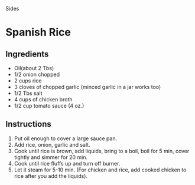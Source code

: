 Sides

# Spanish Rice

## Ingredients

- Oil(about 2 Tbs)
- 1/2 onion chopped
- 2 cups rice
- 3 cloves of chopped garlic (minced garlic in a jar works too)
- 1/2 Tbs salt
- 4 cups of chicken broth
- 1/2 cup tomato sauce (4 oz.)

## Instructions

1. Put oil enough to cover a large sauce pan. 
2. Add rice, onion, garlic and salt. 
4. Cook until rice is brown, add liquids, bring to a boil, boil for 5 min, cover tightly and simmer for 20 min. 
5. Cook until rice fluffs up and turn off burner. 
6. Let it steam for 5-10 min. (For chicken and rice, add cooked chicken to rice after you add the liquids).